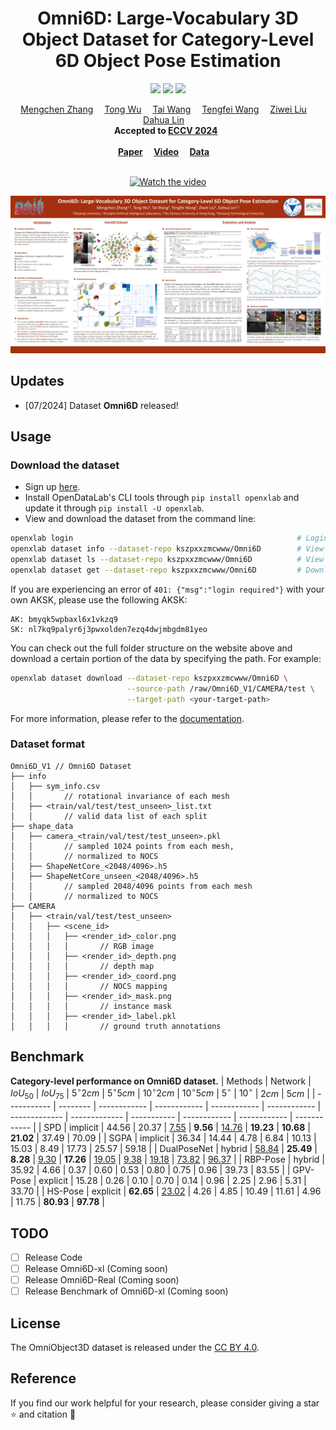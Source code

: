 <div align="center">

# Omni6D: Large-Vocabulary 3D Object Dataset for Category-Level 6D Object Pose Estimation
<p align="center">
<a href=""><img src="https://img.shields.io/badge/ArXiv-Paper-<color>"></a>
<a href="https://www.youtube.com/watch?v=BKyw51bUhZs"><img src="https://img.shields.io/static/v1?label=Youtube&message=Video&color=orange"></a>
<a href="https://openxlab.org.cn/datasets/kszpxxzmcwww/Omni6D"><img src="https://img.shields.io/static/v1?label=Openxlab&message=Data&color=blue"></a>
</a>
</p>

<div><center>
    <a href='https://github.com/kszpxxzmc/' target='_blank'>Mengchen Zhang</a>&emsp;
    <a href='https://wutong16.github.io/' target='_blank'>Tong Wu</a>&emsp;
    <a href='https://tai-wang.github.io/' target='_blank'>Tai Wang</a>&emsp;
    <a href='https://tengfei-wang.github.io/' target='_blank'>Tengfei Wang</a>&emsp;
    <a href='https://liuziwei7.github.io/' target='_blank'>Ziwei Liu</a>&emsp;
    <a href='http://dahua.me/' target='_blank'>Dahua Lin</a>&emsp;</center>
</div>

<center><strong>Accepted to <a href='https://eccv2024.ecva.net/' target='_blank'>ECCV 2024</a>  </strong></center>

<div><center><strong><br>
    <a href='' target='_blank'>Paper</a>&emsp;
    <a href='https://www.youtube.com/watch?v=BKyw51bUhZs' target='_blank'>Video</a>&emsp;
    <a href='https://openxlab.org.cn/datasets/kszpxxzmcwww/Omni6D' target='_blank'>Data</a>&emsp;
  </strong></center>
</div>

<br>

[![Watch the video](https://img.youtube.com/vi/BKyw51bUhZs/0.jpg)](https://www.youtube.com/watch?v=BKyw51bUhZs)

![](assets/poster.png)


</div>

## Updates
- [07/2024] Dataset **Omni6D** released!

## Usage

### Download the dataset

- Sign up [here](https://sso.openxlab.org.cn/login).
- Install OpenDataLab's CLI tools through `pip install openxlab` and update it through `pip install -U openxlab`.
- View and download the dataset from the command line:

```bash
openxlab login                                                  # Login, input AK/SK
openxlab dataset info --dataset-repo kszpxxzmcwww/Omni6D        # View dataset info
openxlab dataset ls --dataset-repo kszpxxzmcwww/Omni6D	        # View a list of dataset files
openxlab dataset get --dataset-repo kszpxxzmcwww/Omni6D         # Download the whole dataset (the compressed files require approximately 388.9GB of storage)
```

If you are experiencing an error of `401: {"msg":"login required"}` with your own AKSK, please use the following AKSK:
```
AK: bmyqk5wpbaxl6x1vkzq9
SK: nl7kq9palyr6j3pwxolden7ezq4dwjmbgdm81yeo
```

You can check out the full folder structure on the website above and download a certain portion of the data by specifying the path. For example:

```bash
openxlab dataset download --dataset-repo kszpxxzmcwww/Omni6D \
                          --source-path /raw/Omni6D_V1/CAMERA/test \
                          --target-path <your-target-path>
```

For more information, please refer to the [documentation](https://openxlab.org.cn/docs/developers/%E6%95%B0%E6%8D%AE%E9%9B%86/%E6%95%B0%E6%8D%AE%E9%9B%86CLI%EF%BC%88%E5%91%BD%E4%BB%A4%E8%A1%8C%E5%B7%A5%E5%85%B7%EF%BC%89.html).

### Dataset format

```
Omni6D_V1 // Omni6D Dataset
├── info
│   ├── sym_info.csv 
│   │       // rotational invariance of each mesh
│   ├── <train/val/test/test_unseen>_list.txt
│   │       // valid data list of each split
├── shape_data               
│   ├── camera_<train/val/test/test_unseen>.pkl
│   │       // sampled 1024 points from each mesh, 
│   │       // normalized to NOCS
│   ├── ShapeNetCore_<2048/4096>.h5
│   ├── ShapeNetCore_unseen_<2048/4096>.h5
│   │       // sampled 2048/4096 points from each mesh
│   │       // normalized to NOCS
├── CAMERA         
│   ├── <train/val/test/test_unseen>
│   │   ├── <scene_id>
│   │   │   ├── <render_id>_color.png
│   │   │   │       // RGB image
│   │   │   ├── <render_id>_depth.png
│   │   │   │       // depth map
│   │   │   ├── <render_id>_coord.png
│   │   │   │       // NOCS mapping
│   │   │   ├── <render_id>_mask.png
│   │   │   │       // instance mask
│   │   │   ├── <render_id>_label.pkl
│   │   │   │       // ground truth annotations
```
## Benchmark
**Category-level performance on Omni6D dataset.**
| Methods     | Network  | $IoU_{50}$   | $IoU_{75}$   | $5^\circ2cm$ | $5^\circ5cm$ | $10^\circ2cm$ | $10^\circ5cm$ | $5^\circ$   | $10^\circ$   | $2cm$        | $5cm$        |
| ----------- | -------- | ------------ | ------------ | ------------ | ------------ | ------------- | ------------- | ----------- | ------------ | ------------ | ------------ |
| SPD         | implicit | 44.56        | 20.37        | <u>7.55</u>  | **9.56**     | <u>14.76</u>  | **19.23**     | **10.68**   | **21.02**    | 37.49        | 70.09        |
| SGPA        | implicit | 36.34        | 14.44        | 4.78         | 6.84         | 10.13         | 15.03         | 8.49        | 17.73        | 25.57        | 59.18        |
| DualPoseNet | hybrid   | <u>58.84</u> | **25.49**    | **8.28**     | <u>9.30</u>  | **17.26**     | <u>19.05</u>  | <u>9.38</u> | <u>19.18</u> | <u>73.82</u> | <u>96.37</u> |
| RBP-Pose    | hybrid   | 35.92        | 4.66         | 0.37         | 0.60         | 0.53          | 0.80          | 0.75        | 0.96         | 39.73        | 83.55        |
| GPV-Pose    | explicit | 15.28        | 0.26         | 0.10         | 0.70         | 0.14          | 0.96          | 2.25        | 2.96         | 5.31         | 33.70        |
| HS-Pose     | explicit | **62.65**    | <u>23.02</u> | 4.26         | 4.85         | 10.49         | 11.61         | 4.96        | 11.75        | **80.93**    | **97.78**    |

## TODO

- [ ] Release Code
- [ ] Release Omni6D-xl (Coming soon)
- [ ] Release Omni6D-Real (Coming soon)
- [ ] Release Benchmark of  Omni6D-xl (Coming soon)

## License
The OmniObject3D dataset is released under the [CC BY 4.0](https://creativecommons.org/licenses/by/4.0/).

## Reference
If you find our work helpful for your research, please consider giving a star ⭐ and citation 📝
